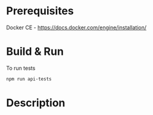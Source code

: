 # Prerequisites

Docker CE - https://docs.docker.com/engine/installation/ 

# Build & Run

To run tests

```sh
npm run api-tests
```

# Description

